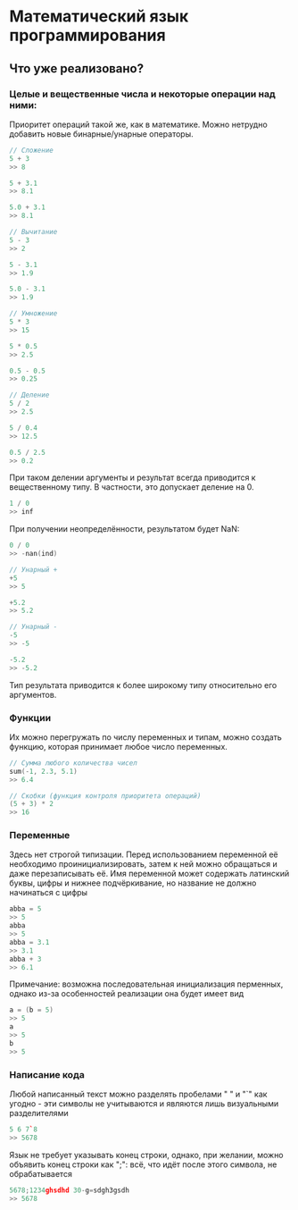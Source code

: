 # Математический язык программирования

## Что уже реализовано?

### Целые и вещественные числа и некоторые операции над ними:
Приоритет операций такой же, как в математике. Можно нетрудно добавить новые бинарные/унарные операторы.
```cpp
// Сложение
5 + 3
>> 8

5 + 3.1
>> 8.1

5.0 + 3.1
>> 8.1
```

```cpp
// Вычитание
5 - 3
>> 2

5 - 3.1
>> 1.9

5.0 - 3.1
>> 1.9
```

```cpp
// Умножение
5 * 3
>> 15

5 * 0.5
>> 2.5

0.5 - 0.5
>> 0.25
```

```cpp
// Деление
5 / 2
>> 2.5

5 / 0.4
>> 12.5

0.5 / 2.5
>> 0.2
```

При таком делении аргументы и результат всегда приводится к вещественному типу. В частности, это допускает деление на 0.

```cpp
1 / 0
>> inf
```

При получении неопределённости, результатом будет NaN:

```cpp
0 / 0
>> -nan(ind)
```

```cpp
// Унарный +
+5
>> 5

+5.2
>> 5.2
```

```cpp
// Унарный -
-5
>> -5

-5.2
>> -5.2
```

Тип результата приводится к более широкому типу относительно его аргументов.

### Функции
Их можно перегружать по числу переменных и типам, можно создать функцию, которая принимает любое число переменных.
```cpp
// Сумма любого количества чисел
sum(-1, 2.3, 5.1)
>> 6.4
```

```cpp
// Скобки (функция контроля приоритета операций)
(5 + 3) * 2
>> 16
```

### Переменные
Здесь нет строгой типизации. Перед использованием переменной её необходимо проинициализировать, затем к ней можно обращаться и даже перезаписывать её.
Имя переменной может содержать латинский буквы, цифры и нижнее подчёркивание, но название не должно начинаться с цифры
```cpp
abba = 5
>> 5
abba
>> 5
abba = 3.1
>> 3.1
abba + 3
>> 6.1
```

Примечание: возможна последовательная инициализация перменных, однако из-за особенностей реализации она будет имеет вид

```cpp
a = (b = 5)
>> 5
a
>> 5
b
>> 5
```

### Написание кода
Любой написанный текст можно разделять пробелами " " и "`" как угодно - эти символы не учитываются и являются лишь визуальными разделителями
```cpp
5 6 7`8
>> 5678
```
Язык не требует указывать конец строки, однако, при желании, можно объявить конец строки как ";": всё, что идёт после этого символа, не обрабатывается
```cpp
5678;1234ghsdhd 30-g=sdgh3gsdh
>> 5678
```

